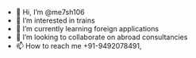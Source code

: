 - 👋 Hi, I’m @me7sh106
- 👀 I’m interested in trains
- 🌱 I’m currently learning foreign applications
- 💞️ I’m looking to collaborate on abroad consultancies
- 📫 How to reach me +91-9492078491,                 

<!---
me7sh106/me7sh106 is a ✨ special ✨ repository because its `README.md` (this file) appears on your GitHub profile.
You can click the Preview link to take a look at your changes.
--->
